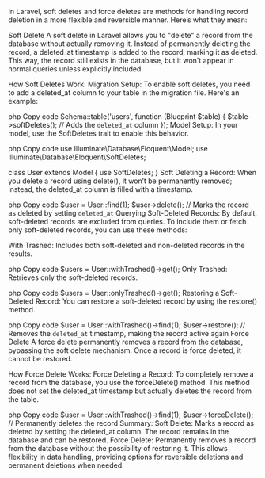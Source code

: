 In Laravel, soft deletes and force deletes are methods for handling record deletion in a more flexible and reversible manner. Here’s what they mean:

Soft Delete
A soft delete in Laravel allows you to "delete" a record from the database without actually removing it. Instead of permanently deleting the record, a deleted_at timestamp is added to the record, marking it as deleted. This way, the record still exists in the database, but it won't appear in normal queries unless explicitly included.

How Soft Deletes Work:
Migration Setup: To enable soft deletes, you need to add a deleted_at column to your table in the migration file. Here's an example:

php
Copy code
Schema::table('users', function (Blueprint $table) {
    $table->softDeletes(); // Adds the `deleted_at` column
});
Model Setup: In your model, use the SoftDeletes trait to enable this behavior.

php
Copy code
use Illuminate\Database\Eloquent\Model;
use Illuminate\Database\Eloquent\SoftDeletes;

class User extends Model
{
    use SoftDeletes;
}
Soft Deleting a Record: When you delete a record using delete(), it won’t be permanently removed; instead, the deleted_at column is filled with a timestamp.

php
Copy code
$user = User::find(1);
$user->delete(); // Marks the record as deleted by setting `deleted_at`
Querying Soft-Deleted Records: By default, soft-deleted records are excluded from queries. To include them or fetch only soft-deleted records, you can use these methods:

With Trashed: Includes both soft-deleted and non-deleted records in the results.

php
Copy code
$users = User::withTrashed()->get();
Only Trashed: Retrieves only the soft-deleted records.

php
Copy code
$users = User::onlyTrashed()->get();
Restoring a Soft-Deleted Record: You can restore a soft-deleted record by using the restore() method.

php
Copy code
$user = User::withTrashed()->find(1);
$user->restore(); // Removes the `deleted_at` timestamp, making the record active again
Force Delete
A force delete permanently removes a record from the database, bypassing the soft delete mechanism. Once a record is force deleted, it cannot be restored.

How Force Delete Works:
Force Deleting a Record: To completely remove a record from the database, you use the forceDelete() method. This method does not set the deleted_at timestamp but actually deletes the record from the table.

php
Copy code
$user = User::withTrashed()->find(1);
$user->forceDelete(); // Permanently deletes the record
Summary:
Soft Delete: Marks a record as deleted by setting the deleted_at column. The record remains in the database and can be restored.
Force Delete: Permanently removes a record from the database without the possibility of restoring it.
This allows flexibility in data handling, providing options for reversible deletions and permanent deletions when needed.






